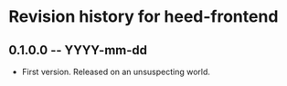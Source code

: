 # Revision history for heed-frontend

## 0.1.0.0  -- YYYY-mm-dd

* First version. Released on an unsuspecting world.
